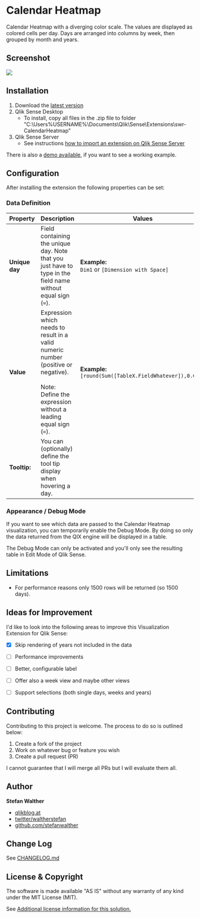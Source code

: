 # Calendar Heatmap
Calendar Heatmap with a diverging color scale. The values are displayed as colored cells per day. Days are arranged into columns by week, then grouped by month and years.

## Screenshot

![](https://github.com/stefanwalther/qsCalendarHeatmap/raw/gh-pages/images/Calendar-Heatmap-for-Qlik-Sense.png)

## Installation

1. Download the [latest version](https://github.com/stefanwalther/qsCalendarHeatmap/raw/master/build/CalendarHeatmap_latest.zip)
2. Qlik Sense Desktop
	* To install, copy all files in the .zip file to folder "C:\Users\%USERNAME%\Documents\Qlik\Sense\Extensions\swr-CalendarHeatmap"
3. Qlik Sense Server
	* See instructions [how to import an extension on Qlik Sense Server](http://help.qlik.com/sense/en-US/online/#../Subsystems/Qlik_Management_Console_help/Content/QMC_Resources_Extensions_AddingExtensions.htm?Highlight=extension)

There is also a [demo available](https://github.com/stefanwalther/qsCalendarHeatmap/raw/master/demo/Extension%20-%20Calendar%20View.qvf), if you want to see a working example.

## Configuration

After installing the extension the following properties can be set:

### Data Definition

Property 				| Description 						| Values
-----------------------	| ---------------------------------	| --------------------------
**Unique day**			| Field containing the unique day. Note that you just have to type in the field name without equal sign (`=`). | **Example:**<br/> `Dim1` or `[Dimension with Space]`
**Value**				| Expression which needs to result in a valid numeric number (positive or negative).<br/><br/>Note: Define the expression without a leading equal sign (`=`). | **Example:**<br/> `[round(Sum([TableX.FieldWhatever]),0.001)`
**Tooltip:**			| You can (optionally) define the tool tip display when hovering a day.

### Appearance / Debug Mode
If you want to see which data are passed to the Calendar Heatmap visualization, you can temporarily enable the Debug Mode. By doing so only the data returned from the QIX engine will be displayed in a table.

The Debug Mode can only be activated and you'll only see the resulting table in Edit Mode of Qlik Sense.

## Limitations
* For performance reasons only 1500 rows will be returned (so 1500 days).

## Ideas for Improvement
I'd like to look into the following areas to improve this Visualization Extension for Qlik Sense:

- [x] Skip rendering of years not included in the data
- [ ] Performance improvements
- [ ] Better, configurable label
- [ ] Offer also a week view and maybe other views
- [ ] Support selections (both single days, weeks and years)


## Contributing
Contributing to this project is welcome. The process to do so is outlined below:

1. Create a fork of the project
2. Work on whatever bug or feature you wish
3. Create a pull request (PR)

I cannot guarantee that I will merge all PRs but I will evaluate them all.

## Author

**Stefan Walther**
* [qlikblog.at](http://www.qlikblog.at)
* [twitter/waltherstefan](http://twitter.com/waltherstefan)
* [github.com/stefanwalther](http://github.com/stefanwalther)


## Change Log

See [CHANGELOG.md](https://github.com/stefanwalther/qsCalendarHeatmap/blob/master/CHANGELOG.md)

## License & Copyright
The software is made available "AS IS" without any warranty of any kind under the MIT License (MIT).

See [Additional license information for this solution.](https://github.com/stefanwalther/qsCalendarHeatmap/blob/master/LICENSE.md)
